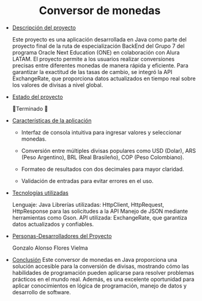 <h1 align="center"> Conversor de monedas </h1>

* [Descripción del proyecto](#descripción-del-proyecto)

   Este proyecto es una aplicación desarrollada en Java como parte del proyecto final de la ruta de especialización BackEnd del Grupo 7 del programa Oracle Next Education (ONE) en colaboración 
   con Alura LATAM.
   El proyecto permite a los usuarios realizar conversiones precisas entre diferentes monedas de manera rápida y eficiente. Para garantizar la exactitud de las tasas de cambio, se integró la API 
   ExchangeRate, que proporciona datos actualizados en tiempo real sobre los valores de divisas a nivel global.

* [Estado del proyecto](#Estado-del-proyecto)

   🔋Terminado 🔋

* [Características de la aplicación](#Características-de-la-aplicación)

   - Interfaz de consola intuitiva para ingresar valores y seleccionar monedas.
  
   - Conversión entre múltiples divisas populares como USD (Dolar), ARS (Peso Argentino), BRL (Real Brasileño), COP (Peso Colombiano).
  
   - Formateo de resultados con dos decimales para mayor claridad.
  
   - Validación de entradas para evitar errores en el uso.

* [Tecnologías utilizadas](#tecnologías-utilizadas)

   Lenguaje: Java
   Librerías utilizadas:
   HttpClient, HttpRequest, HttpResponse para las solicitudes a la API
   Manejo de JSON mediante herramientas como Gson.
   API utilizada: ExchangeRate, que garantiza datos actualizados y confiables.

* [Personas-Desarrolladores del Proyecto](#personas-desarrolladores)

   Gonzalo Alonso Flores Vielma

* [Conclusión](#conclusión)
   Este conversor de monedas en Java proporciona una solución accesible para la conversión de divisas, mostrando cómo las habilidades de programación pueden aplicarse para resolver problemas 
   prácticos en el mundo real. Además, es una excelente oportunidad para aplicar conocimientos en lógica de programación, manejo de datos y desarrollo de software. 

